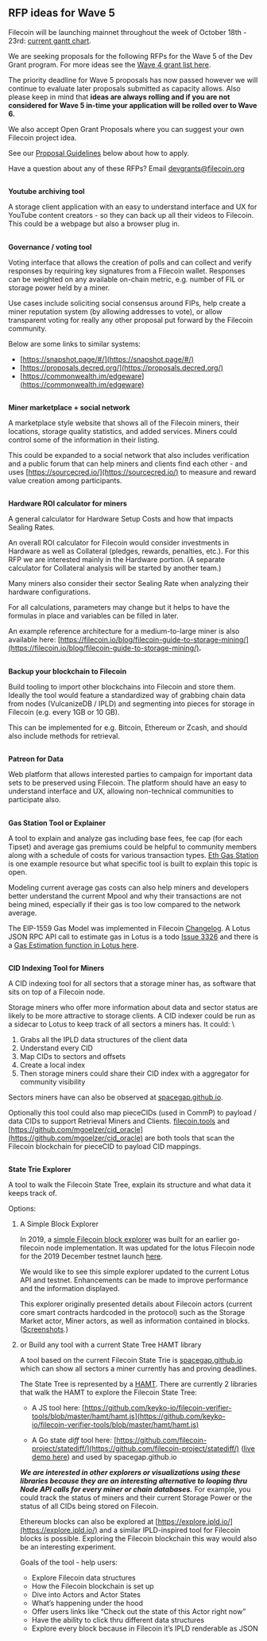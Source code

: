 ## **RFP ideas for Wave 5**

Filecoin will be launching mainnet throughout the week of October 18th - 23rd: [current gantt chart](https://app.instagantt.com/shared/s/1152992274307505/latest). 

We are seeking proposals for the following RFPs for the Wave 5 of the Dev Grant program. For more ideas see the [Wave 4 grant list here](https://github.com/filecoin-project/devgrants/blob/master/rfps/new-wave-4-rfps.md).

The priority deadline for Wave 5 proposals has now passed however we will continue to evaluate later proposals submitted as capacity allows. Also please keep in mind that **ideas are always rolling and if you are not considered for Wave 5 in-time your application will be rolled over to Wave 6.**

We also accept Open Grant Proposals where you can suggest your own Filecoin project idea.

See our [Proposal Guidelines](https://github.com/filecoin-project/devgrants/blob/master/rfps/new-wave-4-rfps.md#proposal-guidelines) below about how to apply.

Have a question about any of these RFPs? Email devgrants@filecoin.org

##

**Youtube archiving tool**

A storage client application with an easy to understand interface and UX for YouTube content creators - so they can back up all their videos to Filecoin. This could be a webpage but also a browser plug in. 

##

**Governance / voting tool**

Voting interface that allows the creation of polls and can collect and verify responses by requiring key signatures from a Filecoin wallet. Responses can be weighted on any available on-chain metric, e.g. number of FIL or storage power held by a miner.

Use cases include soliciting social consensus around FIPs, help create a miner reputation system (by allowing addresses to vote), or allow transparent voting for really any other proposal put forward by the Filecoin community.

Below are some links to similar systems:



*   [https://snapshot.page/#/](https://snapshot.page/#/)
*   [https://proposals.decred.org/](https://proposals.decred.org/) 
*   [https://commonwealth.im/edgeware](https://commonwealth.im/edgeware) 

##

**Miner marketplace + social network**

A marketplace style website that shows all of the Filecoin miners, their locations, storage quality statistics, and added services. Miners could control some of the information in their listing.

This could be expanded to a social network that also includes verification and a public forum that can help miners and clients find each other - and uses [https://sourcecred.io/](https://sourcecred.io/) to measure and reward value creation among participants. 

##

**Hardware ROI calculator for miners**

A general calculator for Hardware Setup Costs and how that impacts Sealing Rates. 

An overall ROI calculator for Filecoin would consider investments in Hardware as well as Collateral (pledges, rewards, penalties, etc.). For this RFP we are interested mainly in the  Hardware portion. (A separate calculator for Collateral analysis will be started by another team.)

Many miners also consider their sector Sealing Rate when analyzing their hardware configurations.

For all calculations, parameters may change but it helps to have the formulas in place and variables can be filled in later.

An example reference architecture for a medium-to-large miner is also available here: [https://filecoin.io/blog/filecoin-guide-to-storage-mining/](https://filecoin.io/blog/filecoin-guide-to-storage-mining/)**.**

##

**Backup your blockchain to Filecoin**

Build tooling to import other blockchains into Filecoin and store them. Ideally the tool would feature a standardized way of grabbing chain data from nodes (VulcanizeDB / IPLD) and segmenting into pieces for storage in Filecoin (e.g. every 1GB or 10 GB). 

This can be implemented for e.g. Bitcoin, Ethereum or Zcash, and should also include methods for retrieval. 

##

**Patreon for Data**

Web platform that allows interested parties to campaign for important data sets to be preserved using Filecoin. The platform should have an easy to understand interface and UX, allowing non-technical communities to participate also. 

##

**Gas Station Tool or Explainer**

A tool to explain and analyze gas including base fees, fee cap (for each Tipset) and average gas premiums could be helpful to community members along with a schedule of costs for various transaction types. [Eth Gas Station]([https://ethgasstation.info/](https://ethgasstation.info/)) is one example resource but what specific tool is built to explain this topic is open.

Modeling current average gas costs can also help miners and developers better understand the current Mpool and why their transactions are not being mined, especially if their gas is too low compared to the network average.

The EIP-1559 Gas Model was implemented in Filecoin [Changelog](https://github.com/filecoin-project/lotus/blob/efd2dff0cac40934ec5b4472e48887ecbb2efe44/CHANGELOG.md#gas-changes). A Lotus JSON RPC API call to estimate gas in Lotus is a todo [Issue 3326](https://github.com/filecoin-project/lotus/issues/3326) and there is a [Gas Estimation function in Lotus here]([https://github.com/filecoin-project/lotus/blob/18c025f10e99b35cf7cd2eebe10de5163280378e/node/impl/full/gas.go#L189).

##

**CID Indexing Tool for Miners**

A CID indexing tool for all sectors that a storage miner has, as software that sits on top of a Filecoin node.

Storage miners who offer more information about data and sector status are likely to be more attractive to storage clients. A CID indexer could be run as a sidecar to Lotus to keep track of all sectors a miners has. It could: \




1. Grabs all the IPLD data structures of the client data
2. Understand every CID
3. Map CIDs to sectors and offsets
4. Create a local index
5. Then storage miners could share their CID index with a aggregator for community visibility

Sectors miners have can also be observed at [spacegap.github.io](https://spacegap.github.io).

Optionally this tool could also map pieceCIDs (used in CommP) to payload / data CIDs to support Retrieval Miners and Clients. [filecoin.tools](https://filecoin.tools) and [https://github.com/mgoelzer/cid_oracle](https://github.com/mgoelzer/cid_oracle) are both tools that scan the Filecoin blockchain for pieceCID to payload CID mappings.

##

**State Trie Explorer**

A tool to walk the Filecoin State Tree, explain its structure and what data it keeps track of.

Options:

1. A Simple Block Explorer

    In 2019, a [simple Filecoin block explorer](https://github.com/filecoin-project/filecoin-explorer) was built for an earlier go-filecoin node implementation. It was updated for the lotus Filecoin node for the 2019 December testnet launch [here](https://github.com/openworklabs/lotus-block-explorer).

    We would like to see this simple explorer updated to the current Lotus API and testnet. Enhancements can be made to improve performance and the information displayed.

    This explorer originally presented details about Filecoin actors (current core smart contracts hardcoded in the protocol) such as the Storage Market actor, Miner actors, as well as information contained in blocks. ([Screenshots](https://filecoinproject.slack.com/archives/CFP9A2T7W/p1593095833249300?thread_ts=1593095710.249000&cid=CFP9A2T7W).)

2. or Build any tool with a current State Tree HAMT library

	A tool based on the current Filecoin State Trie is [spacegap.github.io](https://spacegap.github.io) which can show all sectors a miner currently has and proving deadlines.

    The State Tree is represented by a [HAMT](https://en.wikipedia.org/wiki/Hash_array_mapped_trie). There are currently 2 libraries that walk the HAMT to explore the Filecoin State Tree:

    -  A JS tool here: [https://github.com/keyko-io/filecoin-verifier-tools/blob/master/hamt/hamt.js](https://github.com/keyko-io/filecoin-verifier-tools/blob/master/hamt/hamt.js)

    - A Go state _diff_ tool here: [https://github.com/filecoin-project/statediff/](https://github.com/filecoin-project/statediff/) ([live demo here](https://node.glif.io/space07/statediff/rpc)) and used by spacegap.github.io


    **_We are interested in other explorers or visualizations using these libraries because they are an interesting alternative to looping thru Node API calls for every miner or chain databases._** For example, you could track the status of miners and their current Storage Power or the status of all CIDs being stored on Filecoin. 


    Ethereum blocks can also be explored at [https://explore.ipld.io/](https://explore.ipld.io/) and a similar IPLD-inspired tool for Filecoin blocks is possible. Exploring the Filecoin blockchain this way would also be an interesting experiment.


    Goals of the tool - help users:

	-   Explore Filecoin data structures
	-   How the Filecoin blockchain is set up
	-   Dive into Actors and Actor States
	-   What’s happening under the hood
	-   Offer users links like “Check out the state of this Actor right now”
	-   Have the ability to click thru different data structures
	-   Explore every block because in Filecoin it’s IPLD renderable as JSON
